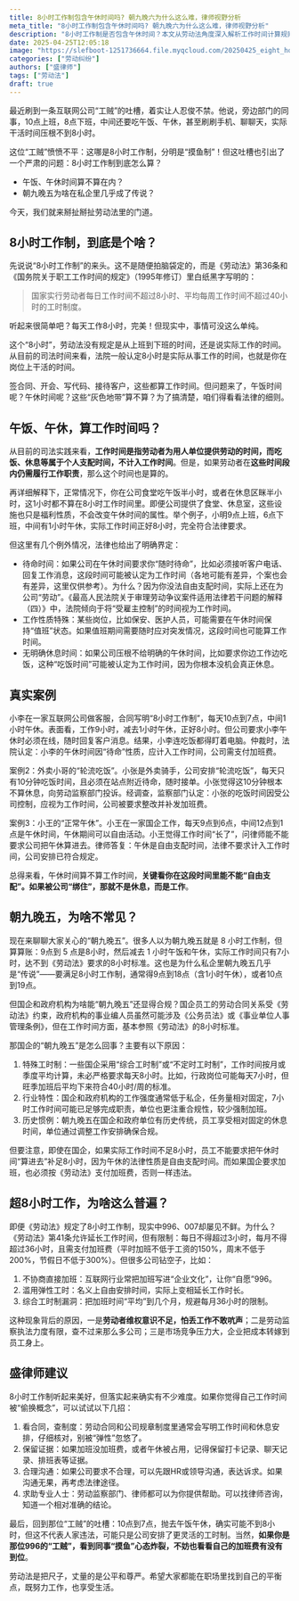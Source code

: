 ```yaml
---
title: 8小时工作制包含午休时间吗? 朝九晚六为什么这么难，律师视野分析
meta_title: "8小时工作制包含午休时间吗? 朝九晚六为什么这么难，律师视野分析"
description: "8小时工作制是否包含午休时间？本文从劳动法角度深入解析工作时间计算规则，揭示午休时间通常不计入工作时间的法律依据，并通过真实案例说明待命、值班等特殊情况的认定标准。小盛律师详解朝九晚五难以实现的原因，以及996现象背后的法律漏洞，帮您了解自身权益，在职场中找到合理平衡点。"
date: 2025-04-25T12:05:18
image: "https://slefboot-1251736664.file.myqcloud.com/20250425_eight_hours_cover.webp"
categories: ["劳动纠纷"]
authors: ["盛律师"]
tags: ["劳动法"]
draft: true
---
```


最近刷到一条互联网公司“工贼”的吐槽，着实让人忍俊不禁。他说，旁边部门的同事，10点上班，8点下班，中间还要吃午饭、午休，甚至刷刷手机、聊聊天，实际干活时间压根不到8小时。

这位“工贼”愤愤不平：这哪是8小时工作制，分明是“摸鱼制”！但这吐槽也引出了一个严肃的问题：8小时工作制到底怎么算？

- 午饭、午休时间算不算在内？
- 朝九晚五为啥在私企里几乎成了传说？

今天，我们就来掰扯掰扯劳动法里的门道。

## 8小时工作制，到底是个啥？

先说说“8小时工作制”的来头。这不是随便拍脑袋定的，而是《劳动法》第36条和《国务院关于职工工作时间的规定》（1995年修订）里白纸黑字写明的：

> 国家实行劳动者每日工作时间不超过8小时、平均每周工作时间不超过40小时的工时制度。

听起来很简单吧？每天工作8小时，完美！但现实中，事情可没这么单纯。

这个“8小时”，劳动法没有规定是从上班到下班的时间，还是说实际工作的时间。从目前的司法时间来看，法院一般认定8小时是实际从事工作的时间，也就是你在岗位上干活的时间。

签合同、开会、写代码、接待客户，这些都算工作时间。但问题来了，午饭时间呢？午休时间呢？这些“灰色地带”算不算？为了搞清楚，咱们得看看法律的细则。

## 午饭、午休，算工作时间吗？

从目前的司法实践来看，**工作时间是指劳动者为用人单位提供劳动的时间，而吃饭、休息等属于个人支配时间，不计入工作时间**。但是，如果劳动者在**这些时间段内仍需履行工作职责**，那么这个时间也是算的。

再详细解释下，正常情况下，你在公司食堂吃午饭半小时，或者在休息区眯半小时，这1小时都不算在8小时工作时间里。即便公司提供了食堂、休息室，这些设施也只是福利性质，不会改变午休时间的属性。举个例子，小明9点上班，6点下班，中间有1小时午休，实际工作时间正好8小时，完全符合法律要求。

但这里有几个例外情况，法律也给出了明确界定：

- 待命时间：如果公司在午休时间要求你“随时待命”，比如必须接听客户电话、回复工作消息，这段时间可能被认定为工作时间（各地可能有差异，个案也会有差异，这里仅供参考）。为什么？因为你没法自由支配时间，实际上还在为公司“劳动”。《最高人民法院关于审理劳动争议案件适用法律若干问题的解释（四）》中，法院倾向于将“受雇主控制”的时间视为工作时间。
- 工作性质特殊：某些岗位，比如保安、医护人员，可能需要在午休时间保持“值班”状态。如果值班期间需要随时应对突发情况，这段时间也可能算工作时间。
- 无明确休息时间：如果公司压根不给明确的午休时间，比如要求你边工作边吃饭，这种“吃饭时间”可能被认定为工作时间，因为你根本没机会真正休息。

## 真实案例

小李在一家互联网公司做客服，合同写明“8小时工作制”，每天10点到7点，中间1小时午休。表面看，工作9小时，减去1小时午休，正好8小时。但公司要求小李午休时必须在线，随时回复客户消息。结果，小李连吃饭都得盯着电脑。仲裁时，法院认定：小李的午休时间因“待命”性质，应计入工作时间，公司需支付加班费。

案例2：外卖小哥的“轮流吃饭”。小张是外卖骑手，公司安排“轮流吃饭”，每天只有10分钟吃饭时间，且必须在站点附近待命，随时接单。小张觉得这10分钟根本不算休息，向劳动监察部门投诉。经调查，监察部门认定：小张的吃饭时间因受公司控制，应视为工作时间，公司被要求整改并补发加班费。

案例3：小王的“正常午休”。小王在一家国企工作，每天9点到6点，中间12点到1点是午休时间，午休期间可以自由活动。小王觉得工作时间“长了”，问律师能不能要求公司把午休算进去。律师答复：午休是自由支配时间，法律不要求计入工作时间，公司安排已符合规定。

总得来看，午休时间算不算工作时间，**关键看你在这段时间里能不能“自由支配”。如果被公司“绑住”，那就不是休息，而是工作**。

## 朝九晚五，为啥不常见？

现在来聊聊大家关心的“朝九晚五”。很多人以为朝九晚五就是 8 小时工作制，但算算账：9点到 5 点是8小时，然后减去 1 小时午饭和午休，实际工作时间只有7小时，达不到《劳动法》要求的8小时标准。这也是为什么私企里朝九晚五几乎是“传说”——要满足8小时工作制，通常得9点到18点（含1小时午休），或者10点到19点。

但国企和政府机构为啥能“朝九晚五”还显得合规？国企员工的劳动合同关系受《劳动法》约束，政府机构的事业编人员虽然可能涉及《公务员法》或《事业单位人事管理条例》，但在工作时间方面，基本参照《劳动法》的8小时标准。

那国企的“朝九晚五”是怎么回事？主要有以下原因：

1. 特殊工时制：一些国企采用“综合工时制”或“不定时工时制”，工作时间按月或季度平均计算，未必严格要求每天8小时。比如，行政岗位可能每天7小时，但旺季加班后平均下来符合40小时/周的标准。
2. 行业特性：国企和政府机构的工作强度通常低于私企，任务量相对固定，7小时工作时间可能已足够完成职责，单位也更注重合规性，较少强制加班。
3. 历史惯例：朝九晚五在国企和政府单位有历史传统，员工享受相对固定的休息时间，单位通过调整工作安排确保合规。

但要注意，即使在国企，如果实际工作时间不足8小时，员工不能要求把午休时间“算进去”补足8小时，因为午休的法律性质是自由支配时间。而如果国企要求加班，也必须按《劳动法》支付加班费，否则一样违法。

## 超8小时工作，为啥这么普遍？

即便《劳动法》规定了8小时工作制，现实中996、007却屡见不鲜。为什么？《劳动法》第41条允许延长工作时间，但有限制：每日不得超过3小时，每月不得超过36小时，且需支付加班费（平时加班不低于工资的150%，周末不低于200%，节假日不低于300%）。但很多公司钻空子，比如：

1. 不协商直接加班：互联网行业常把加班写进“企业文化”，让你“自愿”996。
2. 滥用弹性工时：名义上自由安排时间，实际上变相延长工作时长。
3. 综合工时制漏洞：把加班时间“平均”到几个月，规避每月36小时的限制。

这种现象背后的原因，一是**劳动者维权意识不足，怕丢工作不敢吭声**；二是劳动监察执法力度有限，查不过来那么多公司；三是市场竞争压力大，企业把成本转嫁到员工身上。

## 盛律师建议

8小时工作制听起来美好，但落实起来确实有不少难度。如果你觉得自己工作时间被“偷换概念”，可以试试以下几招：

1. 看合同，查制度：劳动合同和公司规章制度里通常会写明工作时间和休息安排，仔细核对，别被“弹性”忽悠了。
2. 保留证据：如果加班没加班费，或者午休被占用，记得保留打卡记录、聊天记录、排班表等证据。
3. 合理沟通：如果公司要求不合理，可以先跟HR或领导沟通，表达诉求。如果沟通无果，再考虑法律途径。
4. 求助专业人士：劳动监察部门、律师都可以为你提供帮助。可以找律师咨询，知道一个相对准确的结论。

最后，回到那位“工贼”的吐槽：10点到7点，抛去午饭午休，确实可能不到8小时，但这不代表人家违法，可能只是公司安排了更灵活的工时制。当然，**如果你是那位996的“工贼”，看到同事“摸鱼”心态炸裂，不妨也看看自己的加班费有没有到位**。

劳动法是把尺子，丈量的是公平和尊严。希望大家都能在职场里找到自己的平衡点，既努力工作，也享受生活。